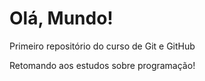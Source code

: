 # Olá, Mundo!
 Primeiro repositório do curso de Git e GitHub

 Retomando aos estudos sobre programação!
